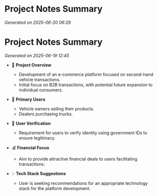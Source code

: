 # Project Notes Summary

*Generated on 2025-06-20 06:29*

# Project Notes Summary

*Generated on 2025-06-19 12:45*

- 📌 **Project Overview**
  - Development of an e-commerce platform focused on second-hand vehicle transactions.
  - Initial focus on B2B transactions, with potential future expansion to individual consumers.

- 👥 **Primary Users**
  - Vehicle owners selling their products.
  - Dealers purchasing trucks.

- 🔐 **User Verification**
  - Requirement for users to verify identity using government IDs to ensure legitimacy.

- 💰 **Financial Focus**
  - Aim to provide attractive financial deals to users facilitating transactions.

- 💡 **Tech Stack Suggestions**
  - User is seeking recommendations for an appropriate technology stack for the platform development.